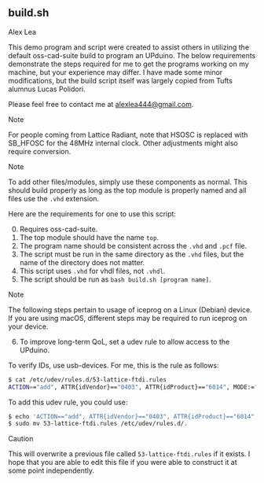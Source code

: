 ## build.sh
Alex Lea

This demo program and script were created to assist others in utilizing the default oss-cad-suite build to program an UPduino. The below requirements demonstrate the steps required for me to get the programs working on my machine, but your experience may differ.
I have made some minor modifications, but the build script itself was largely copied from Tufts alumnus Lucas Polidori.

Please feel free to contact me at alexlea444@gmail.com.

>[!NOTE]
>For people coming from Lattice Radiant, note that HSOSC is replaced with SB\_HFOSC for the 48MHz internal clock. Other adjustments might also require conversion.

>[!NOTE]
>To add other files/modules, simply use these components as normal. This should build properly as long as the top module is properly named and all files use the ```.vhd``` extension.


Here are the requirements for one to use this script:

0. Requires oss-cad-suite.
1. The top module should have the name ```top```.
2. The program name should be consistent across the ```.vhd``` and ```.pcf``` file.
3. The script must be run in the same directory as the ```.vhd``` files, but the name of the directory does not matter.
4. This script uses ```.vhd``` for vhdl files, not ```.vhdl```.
5. The script should be run as ```bash build.sh [program name]```.

>[!NOTE]
>The following steps pertain to usage of iceprog on a Linux (Debian) device. If you are using macOS, different steps may be required to run iceprog on your device.
6. To improve long-term QoL, set a udev rule to allow access to the UPduino.

To verify IDs, use usb-devices. For me, this is the rule as follows:
```bash
$ cat /etc/udev/rules.d/53-lattice-ftdi.rules 
ACTION=="add", ATTR{idVendor}=="0403", ATTR{idProduct}=="6014", MODE:="666"
```

To add this udev rule, you could use:
```bash
$ echo 'ACTION=="add", ATTR{idVendor}=="0403", ATTR{idProduct}=="6014", MODE:="666"' > 53-lattice-ftdi.rules
$ sudo mv 53-lattice-ftdi.rules /etc/udev/rules.d/.
```
>[!CAUTION]
>This will overwrite a previous file called ```53-lattice-ftdi.rules``` if it exists. I hope that you are able to edit this file if you were able to construct it at some point independently.
